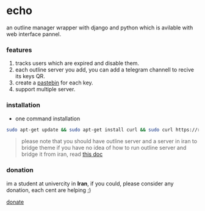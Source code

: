 # echo

an outline manager wrapper with django and python which is avilable with web interface pannel.


### features

1. tracks users which are expired and disable them.
2. each outline server you add, you can add a telegram channell to recive its keys QR.
3. create a [pastebin](https://paste.ubuntu.ir) for each key.
4. support multiple server.


### installation

- one command installation

```bash
sudo apt-get update && sudo apt-get install curl && sudo curl https://raw.githubusercontent.com/shabane/echo/master/install.sh | sh
```

> please note that you should have outline server and a server in iran to bridge theme
> if you have no idea of how to run outline server and bridge it from iran,
> read [this doc](https://shabane.github.io/echo/)

### donation

im a student at univercity in **Iran**, if you could, please consider any donation, each cent are helping ;)

[donate](https://daramet.com/shabane)

